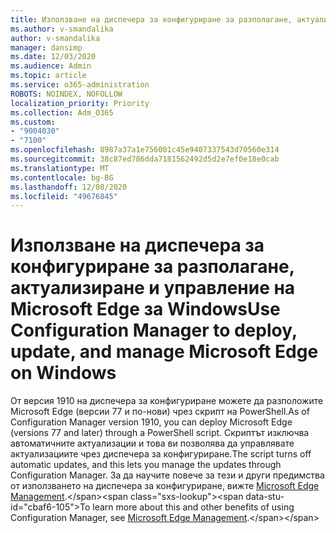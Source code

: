 ```yaml
---
title: Използване на диспечера за конфигуриране за разполагане, актуализиране и управление на Microsoft Edge за Windows
ms.author: v-smandalika
author: v-smandalika
manager: dansimp
ms.date: 12/03/2020
ms.audience: Admin
ms.topic: article
ms.service: o365-administration
ROBOTS: NOINDEX, NOFOLLOW
localization_priority: Priority
ms.collection: Adm_O365
ms.custom:
- "9004030"
- "7100"
ms.openlocfilehash: 8987a37a1e756001c45e9407337543d70560e314
ms.sourcegitcommit: 38c87ed786dda7181562492d5d2e7ef0e18e0cab
ms.translationtype: MT
ms.contentlocale: bg-BG
ms.lasthandoff: 12/08/2020
ms.locfileid: "49676845"
---
```

# <a name="use-configuration-manager-to-deploy-update-and-manage-microsoft-edge-on-windows"></a><span data-ttu-id="cbaf6-102">Използване на диспечера за конфигуриране за разполагане, актуализиране и управление на Microsoft Edge за Windows</span><span class="sxs-lookup"><span data-stu-id="cbaf6-102">Use Configuration Manager to deploy, update, and manage Microsoft Edge on Windows</span></span>

<span data-ttu-id="cbaf6-103">От версия 1910 на диспечера за конфигуриране можете да разположите Microsoft Edge (версии 77 и по-нови) чрез скрипт на PowerShell.</span><span class="sxs-lookup"><span data-stu-id="cbaf6-103">As of Configuration Manager version 1910, you can deploy Microsoft Edge (versions 77 and later) through a PowerShell script.</span></span> <span data-ttu-id="cbaf6-104">Скриптът изключва автоматичните актуализации и това ви позволява да управлявате актуализациите чрез диспечера за конфигуриране.</span><span class="sxs-lookup"><span data-stu-id="cbaf6-104">The script turns off automatic updates, and this lets you manage the updates through Configuration Manager.</span></span> <span data-ttu-id="cbaf6-105">За да научите повече за тези и други предимства от използването на диспечера за конфигуриране, вижте [Microsoft Edge Management](https://docs.microsoft.com/mem/configmgr/apps/deploy-use/deploy-edge?).</span><span class="sxs-lookup"><span data-stu-id="cbaf6-105">To learn more about this and other benefits of using Configuration Manager, see [Microsoft Edge Management](https://docs.microsoft.com/mem/configmgr/apps/deploy-use/deploy-edge?).</span></span>